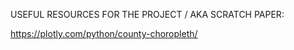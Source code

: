 USEFUL RESOURCES FOR THE PROJECT / AKA SCRATCH PAPER: 

https://plotly.com/python/county-choropleth/
